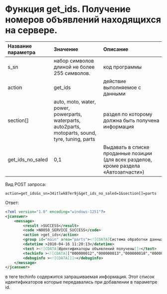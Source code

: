 # Функция get\_ids. Получение номеров объявлений находящихся на сервере.

| Название параметра | Значение | Описание |
| :--- | :--- | :--- |
| s\_sn | набор символов длиной не более 255 символов. | код программы |
| action | get\_ids | действие выполняемое с данными |
| section\[\] | auto, moto, water, power, powerparts, waterparts, auto2parts, motoparts, sound, tyre, tuning, parts | раздел по которому должна быть получена информация |
| get\_ids\_no\_saled | 0,1 | Выдавать в списке проданные позиции \(для всех разделов, кроме раздела «Автозапчасти»\) |

Вид POST запроса:

```
action=get_ids&s_sn=34itlwk87er9j&get_ids_no_saled=1&section[]=parts
```

Ответ:

```xml
<?xml version="1.0" encoding="windows-1251"?>
<jcanswer>
	<message>
		<result >SUCCESS</result>
		<code >N0050_SERVICE_SUCCESS</code>
		<action >get_ids</action>
		<group id="main" area="parts"><![CDATA[Система обработки данных]]></group>
		<datetime >2010-04-16 11:20:13</datetime>
		<text ><![CDATA[Идентификаторы объявлений получены]]></text>
		<techinfo ><![CDATA[["000000012","000000013","000000018","000000019","000000020","000000021","000000022","000000023","000000024","000000025","000000026","000000027","000000028","000000029","000000030","000000031","000000032","000000033","000000034","000000035","000000036","000000037","000000038","000000039","000000040","000000041","000000042","000000000","000000002","000000003","000000014","000000015","000000016","000000017","000000011","000000001"]]]></techinfo>
		<debuginfo ><![CDATA[]]></debuginfo>
	</message>
</jcanswer>

```

в теге techinfo содержится запрашиваемая информация. Этот список идентификаторов которые передавались при добавлении в параметре id. 

